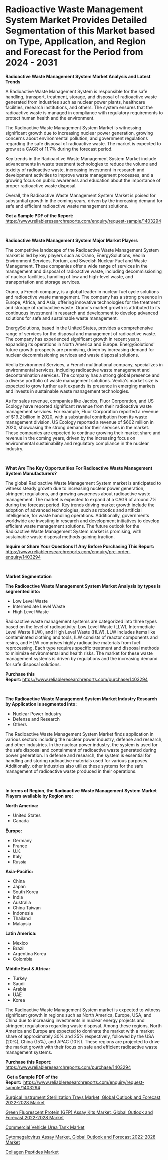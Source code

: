 <p><h1>Radioactive Waste Management System Market Provides Detailed Segmentation of this Market based on Type, Application, and Region and Forecast for the Period from 2024 - 2031</h1></p><p><strong>Radioactive Waste Management System Market Analysis and Latest Trends</strong></p>
<p><p>A Radioactive Waste Management System is responsible for the safe handling, transport, treatment, storage, and disposal of radioactive waste generated from industries such as nuclear power plants, healthcare facilities, research institutions, and others. The system ensures that the radioactive waste is managed in compliance with regulatory requirements to protect human health and the environment.</p><p>The Radioactive Waste Management System Market is witnessing significant growth due to increasing nuclear power generation, growing concerns about environmental pollution, and government regulations regarding the safe disposal of radioactive waste. The market is expected to grow at a CAGR of 11.7% during the forecast period.</p><p>Key trends in the Radioactive Waste Management System Market include advancements in waste treatment technologies to reduce the volume and toxicity of radioactive waste, increasing investment in research and development activities to improve waste management processes, and a growing focus on public awareness and education about the importance of proper radioactive waste disposal.</p><p>Overall, the Radioactive Waste Management System Market is poised for substantial growth in the coming years, driven by the increasing demand for safe and efficient radioactive waste management solutions.</p></p>
<p><strong>Get a Sample PDF of the Report:&nbsp;</strong> <a href="https://www.reliableresearchreports.com/enquiry/request-sample/1403294">https://www.reliableresearchreports.com/enquiry/request-sample/1403294</a></p>
<p>&nbsp;</p>
<p><strong>Radioactive Waste Management System Major Market Players</strong></p>
<p><p>The competitive landscape of the Radioactive Waste Management System market is led by key players such as Orano, EnergySolutions, Veolia Environment Services, Fortum, and Swedish Nuclear Fuel and Waste Management. These companies offer a wide range of services in the management and disposal of radioactive waste, including decommissioning of nuclear facilities, handling of low and high-level waste, and transportation and storage services.</p><p>Orano, a French company, is a global leader in nuclear fuel cycle solutions and radioactive waste management. The company has a strong presence in Europe, Africa, and Asia, offering innovative technologies for the treatment and storage of radioactive waste. Orano's market growth is attributed to its continuous investment in research and development to develop advanced solutions for safe and sustainable waste management.</p><p>EnergySolutions, based in the United States, provides a comprehensive range of services for the disposal and management of radioactive waste. The company has experienced significant growth in recent years, expanding its operations in North America and Europe. EnergySolutions' future growth prospects are promising, driven by increasing demand for nuclear decommissioning services and waste disposal solutions.</p><p>Veolia Environment Services, a French multinational company, specializes in environmental services, including radioactive waste management and decontamination services. The company has a strong global presence and a diverse portfolio of waste management solutions. Veolia's market size is expected to grow further as it expands its presence in emerging markets and invests in sustainable waste management technologies.</p><p>As for sales revenue, companies like Jacobs, Fluor Corporation, and US Ecology have reported significant revenue from their radioactive waste management services. For example, Fluor Corporation reported a revenue of $19.2 billion in 2020, with a substantial contribution from its waste management division. US Ecology reported a revenue of $602 million in 2020, showcasing the strong demand for their services in the market. These companies are expected to continue growing their market share and revenue in the coming years, driven by the increasing focus on environmental sustainability and regulatory compliance in the nuclear industry.</p></p>
<p>&nbsp;</p>
<p><strong>What Are The Key Opportunities For Radioactive Waste Management System Manufacturers?</strong></p>
<p><p>The global Radioactive Waste Management System market is anticipated to witness steady growth due to increasing nuclear power generation, stringent regulations, and growing awareness about radioactive waste management. The market is expected to expand at a CAGR of around 7% during the forecast period. Key trends driving market growth include the adoption of advanced technologies, such as robotics and artificial intelligence, for waste handling operations. Additionally, governments worldwide are investing in research and development initiatives to develop efficient waste management solutions. The future outlook for the Radioactive Waste Management System market is promising, with sustainable waste disposal methods gaining traction.</p></p>
<p><strong>Inquire or Share Your Questions If Any Before Purchasing This Report:</strong> <a href="https://www.reliableresearchreports.com/enquiry/pre-order-enquiry/1403294">https://www.reliableresearchreports.com/enquiry/pre-order-enquiry/1403294</a></p>
<p>&nbsp;</p>
<p><strong>Market Segmentation</strong></p>
<p><strong>The Radioactive Waste Management System Market Analysis by types is segmented into:</strong></p>
<p><ul><li>Low Level Waste</li><li>Intermediate Level Waste</li><li>High Level Waste</li></ul></p>
<p><p>Radioactive waste management systems are categorized into three types based on the level of radioactivity: Low Level Waste (LLW), Intermediate Level Waste (ILW), and High Level Waste (HLW). LLW includes items like contaminated clothing and tools, ILW consists of reactor components and resins, and HLW comprises highly radioactive materials from fuel reprocessing. Each type requires specific treatment and disposal methods to minimize environmental and health risks. The market for these waste management systems is driven by regulations and the increasing demand for safe disposal solutions.</p></p>
<p><strong>Purchase this Report:&nbsp;</strong><a href="https://www.reliableresearchreports.com/purchase/1403294">https://www.reliableresearchreports.com/purchase/1403294</a></p>
<p>&nbsp;</p>
<p><strong>The Radioactive Waste Management System Market Industry Research by Application is segmented into:</strong></p>
<p><ul><li>Nuclear Power Industry</li><li>Defense and Research</li><li>Others</li></ul></p>
<p><p>The Radioactive Waste Management System Market finds application in various sectors including the nuclear power industry, defense and research, and other industries. In the nuclear power industry, the system is used for the safe disposal and containment of radioactive waste generated during power generation. In defense and research, the system is essential for handling and storing radioactive materials used for various purposes. Additionally, other industries also utilize these systems for the safe management of radioactive waste produced in their operations.</p></p>
<p>&nbsp;</p>
<p><strong>In terms of Region, the Radioactive Waste Management System Market Players available by Region are:</strong></p>
<p>
    <p> <strong> North America: </strong>
        <ul>
            <li>United States</li>
            <li>Canada</li>
        </ul>
        </p> 
    <p> <strong> Europe: </strong>
        <ul>
            <li>Germany</li>
            <li>France</li>
            <li>U.K.</li>
            <li>Italy</li>
            <li>Russia</li>
        </ul>
        </p> 
    <p> <strong> Asia-Pacific: </strong>
        <ul>
            <li>China</li>
            <li>Japan</li>
            <li>South Korea</li>
            <li>India</li>
            <li>Australia</li>
            <li>China Taiwan</li>
            <li>Indonesia</li>
            <li>Thailand</li>
            <li>Malaysia</li>
        </ul>
        </p> 
    <p> <strong> Latin America: </strong>
        <ul>
            <li>Mexico</li>
            <li>Brazil</li>
            <li>Argentina Korea</li>
            <li>Colombia</li>
        </ul>
        </p> 
    <p> <strong> Middle East & Africa: </strong>
        <ul>
            <li>Turkey</li>
            <li>Saudi</li>
            <li>Arabia</li>
            <li>UAE</li>
            <li>Korea</li>
        </ul>
    </p>
    </p>
<p><p>The Radioactive Waste Management System market is expected to witness significant growth in regions such as North America, Europe, USA, and China due to increasing investments in nuclear energy projects and stringent regulations regarding waste disposal. Among these regions, North America and Europe are expected to dominate the market with a market share of approximately 30% and 25% respectively, followed by the USA (20%), China (15%), and APAC (10%). These regions are projected to drive the market growth with their focus on safe and efficient radioactive waste management systems.</p></p>
<p><strong>Purchase this Report: </strong><a href="https://www.reliableresearchreports.com/purchase/1403294">https://www.reliableresearchreports.com/purchase/1403294</a></p>
<p>&nbsp;<strong>Get a Sample PDF of the Report:&nbsp;&nbsp;</strong><a href="https://www.reliableresearchreports.com/enquiry/request-sample/1403294">https://www.reliableresearchreports.com/enquiry/request-sample/1403294</a></p>
<p><strong></strong></p>
<p><p><a href="https://meowing-lemming-dd3.notion.site/Surgical-Instrument-Sterilization-Trays-Market-Global-Outlook-and-Forecast-2022-2028-Market-Size-a-65776317ce1a46e5985789aa29262298">Surgical Instrument Sterilization Trays Market, Global Outlook and Forecast 2022-2028 Market</a></p><p><a href="https://silk-columnist-571.notion.site/Green-Fluorescent-Protein-GFP-Assay-Kits-Market-Global-Outlook-and-Forecast-2022-2028-Market-Size-3f4968e989104ba6a1ce2c6533473eb9">Green Fluorescent Protein (GFP) Assay Kits Market, Global Outlook and Forecast 2022-2028 Market</a></p><p><a href="https://view.publitas.com/reportprime-1/commercial-vehicle-urea-tank-market-challenges-opportunities-and-growth-drivers-and-major-market-players-forecasted-for-period-from-2024-2031/">Commercial Vehicle Urea Tank Market</a></p><p><a href="https://cute-banjo-8ca.notion.site/Cytomegalovirus-Assay-Market-Global-Outlook-and-Forecast-2022-2028-Market-Insights-Market-Players--6adfd520402e4cfab42160c82e606c44">Cytomegalovirus Assay Market, Global Outlook and Forecast 2022-2028 Market</a></p><p><a href="https://view.publitas.com/reportprime-1/collagen-peptides-market-offer-valuable-insights-into-market-size-market-share-market-trends-and-projections-spanning-from-2024-to-2031/">Collagen Peptides Market</a></p></p>